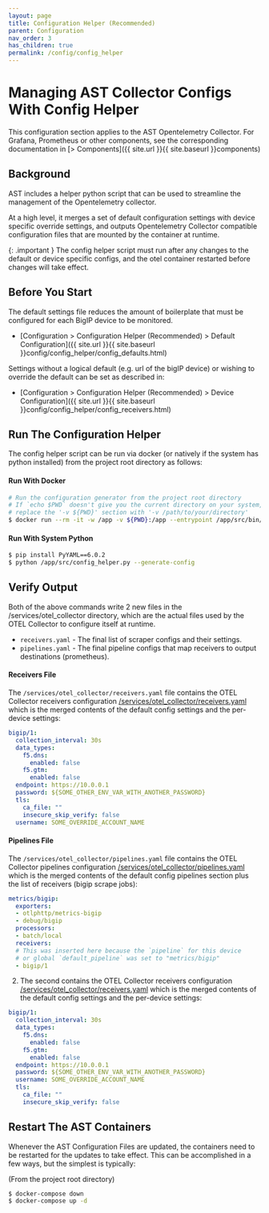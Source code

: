 ```yaml
---
layout: page
title: Configuration Helper (Recommended)
parent: Configuration
nav_order: 3
has_children: true
permalink: /config/config_helper
---
```


# Managing AST Collector Configs With Config Helper

This configuration section applies to the AST Opentelemetry Collector. For Grafana, Prometheus or other
components, see the corresponding documentation in [> Components]({{ site.url }}{{ site.baseurl }}components)

## Background
AST includes a helper python script that can be used to streamline the management of the Opentelemetry
collector. 

At a high level, it merges a set of default configuration  settings with device specific
override settings, and outputs Opentelemetry Collector compatible configuration files that are mounted
by the container at runtime.

{: .important }
The config helper script must run after any changes to the default or device specific configs,
and the otel container restarted before changes will take effect.

## Before You Start
The default settings file reduces the amount of boilerplate that must be configured for each BigIP device
to be monitored.

* [Configuration >	Configuration Helper (Recommended) > Default Configuration]({{ site.url }}{{ site.baseurl }}config/config_helper/config_defaults.html)

Settings without a logical default (e.g. url of the bigIP device) or wishing to override the default can
be set as described in:

* [Configuration >	Configuration Helper (Recommended) > Device Configuration]({{ site.url }}{{ site.baseurl }}config/config_helper/config_receivers.html)

## Run The Configuration Helper
The config helper script can be run via docker (or natively if the system has python installed)
from the project root directory as follows:

#### Run With Docker
```bash
# Run the configuration generator from the project root directory
# If `echo $PWD` doesn't give you the current directory on your system,
# replace the '-v ${PWD}' section with '-v /path/to/your/directory'
$ docker run --rm -it -w /app -v ${PWD}:/app --entrypoint /app/src/bin/init_entrypoint.sh python:3.12.6-slim-bookworm --generate-config
```

#### Run With System Python
```bash
$ pip install PyYAML==6.0.2
$ python /app/src/config_helper.py --generate-config
```


## Verify Output
Both of the above commands write 2 new files in the /services/otel_collector directory, which are
the actual files used by the OTEL Collector to configure itself at runtime.

* `receivers.yaml` - The final list of scraper configs and their settings.
* `pipelines.yaml` - The final pipeline configs that map receivers to output destinations
(prometheus).


#### Receivers File
The `/services/otel_collector/receivers.yaml` file contains the OTEL Collector receivers configuration
[/services/otel_collector/receivers.yaml](https://github.com/f5devcentral/application-study-tool/blob/main/services/otel_collector/receivers.yaml)
which is the merged contents of the default config settings and the per-device settings:
```yaml
bigip/1:
  collection_interval: 30s
  data_types:
    f5.dns:
      enabled: false
    f5.gtm:
      enabled: false
  endpoint: https://10.0.0.1
  password: ${SOME_OTHER_ENV_VAR_WITH_ANOTHER_PASSWORD}
  tls:
    ca_file: ""
    insecure_skip_verify: false
  username: SOME_OVERRIDE_ACCOUNT_NAME
```

#### Pipelines File
The `/services/otel_collector/pipelines.yaml` file contains the OTEL Collector pipelines configuration
[/services/otel_collector/pipelines.yaml](https://github.com/f5devcentral/application-study-tool/blob/main/services/otel_collector/pipelines.yaml)
which is the merged contents of the default config pipelines section plus the list of receivers 
(bigip scrape jobs):
```yaml
metrics/bigip:
  exporters:
  - otlphttp/metrics-bigip
  - debug/bigip
  processors:
  - batch/local
  receivers:
  # This was inserted here because the `pipeline` for this device
  # or global `default_pipeline` was set to "metrics/bigip"
  - bigip/1
```

2. The second contains the OTEL Collector receivers configuration
[/services/otel_collector/receivers.yaml](https://github.com/f5devcentral/application-study-tool/blob/main/services/otel_collector/receivers.yaml)
which is the merged contents of the default config settings and the per-device settings:

```yaml
bigip/1:
  collection_interval: 30s
  data_types:
    f5.dns:
      enabled: false
    f5.gtm:
      enabled: false
  endpoint: https://10.0.0.1
  password: ${SOME_OTHER_ENV_VAR_WITH_ANOTHER_PASSWORD}
  username: SOME_OVERRIDE_ACCOUNT_NAME
  tls:
    ca_file: ""
    insecure_skip_verify: false
```

## Restart The AST Containers
Whenever the AST Configuration Files are updated, the containers need to be restarted for the updates
to take effect. This can be accomplished in a few ways, but the simplest is typically:

(From the project root directory)
```bash
$ docker-compose down
$ docker-compose up -d
```